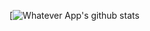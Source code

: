 [![Whatever App's github stats](https://github-readme-stats.vercel.app/api?username=anuraghazra&show_icons=true&theme=radical)
